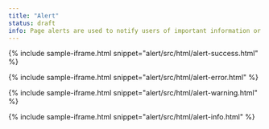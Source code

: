 ```yaml
---
title: "Alert"
status: draft
info: Page alerts are used to notify users of important information or changes on a page, in a way that attracts the user's attention without interrupting the user's task. Typically they appear at the top of a page following a submit action.
---
```


{% include sample-iframe.html snippet="alert/src/html/alert-success.html" %}

{% include sample-iframe.html snippet="alert/src/html/alert-error.html" %}

{% include sample-iframe.html snippet="alert/src/html/alert-warning.html" %}

{% include sample-iframe.html snippet="alert/src/html/alert-info.html" %}